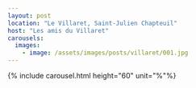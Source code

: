 ```yaml
---
layout: post
location: "Le Villaret, Saint-Julien Chapteuil"
host: "Les amis du Villaret"
carousels:
  images: 
    - image: /assets/images/posts/villaret/001.jpg
---
```


{% include carousel.html height="60" unit="%"%}